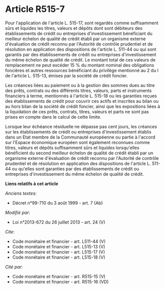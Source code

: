 # Article R515-7

Pour l'application de l'article L. 515-17, sont regardés comme suffisamment sûrs et liquides les titres, valeurs et dépôts
dont sont débiteurs des établissements de crédit ou entreprises d'investissement bénéficiant du meilleur échelon de qualité
de crédit établi par un organisme externe d'évaluation de crédit reconnu par l'Autorité de contrôle prudentiel et de
résolution en application des dispositions de l'article L. 511-44 ou qui sont garantis par des établissements de crédit ou
entreprises d'investissement du même échelon de qualité de crédit. Le montant total de ces valeurs de remplacement ne peut
excéder 15 % du montant nominal des obligations foncières et autres ressources bénéficiant du privilège mentionné au 2 du I
de l'article L. 515-13, émises par la société de crédit foncier. 

Les créances liées au paiement ou à la gestion des sommes dues au titre des prêts, contrats ou des différents titres,
valeurs, parts et instruments financiers à terme, mentionnés à l'article L. 515-18 ou les garanties reçues des établissements
de crédit pour couvrir ces actifs et inscrites au bilan ou au hors bilan de la société de crédit foncier, ainsi que les
expositions liées à la liquidation de ces prêts, contrats, titres, valeurs et parts ne sont pas prises en compte dans le
calcul de cette limite. 

Lorsque leur échéance résiduelle ne dépasse pas cent jours, les créances sur les établissements de crédit ou entreprises
d'investissement établis dans un Etat membre de la Communauté européenne ou partie à l'accord sur l'Espace économique
européen sont également reconnues comme titres, valeurs et dépôts suffisamment sûrs et liquides lorsqu'elles bénéficient du
second meilleur échelon de qualité de crédit établi par un organisme externe d'évaluation de crédit reconnu par l'Autorité de
contrôle prudentiel et de résolution en application des dispositions de l'article L. 511-44 ou qu'elles sont garanties par
des établissements de crédit ou entreprises d'investissement du même échelon de qualité de crédit.

**Liens relatifs à cet article**

_Anciens textes_:

  - Décret n°99-710 du 3 août 1999 - art. 7 (Ab)

_Modifié par_:

  - Loi n°2013-672 du 26 juillet 2013 - art. 24 (V)

_Cite_:

  - Code monétaire et financier - art. L511-44 (V)
  - Code monétaire et financier - art. L515-13 (V)
  - Code monétaire et financier - art. L515-17 (V)
  - Code monétaire et financier - art. L515-18 (V)

_Cité par_:

  - Code monétaire et financier - art. R515-15 (V)
  - Code monétaire et financier - art. R515-16 (VD)
